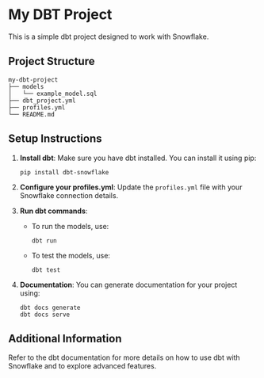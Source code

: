 # My DBT Project

This is a simple dbt project designed to work with Snowflake.

## Project Structure

```
my-dbt-project
├── models
│   └── example_model.sql
├── dbt_project.yml
├── profiles.yml
└── README.md
```

## Setup Instructions

1. **Install dbt**: Make sure you have dbt installed. You can install it using pip:
   ```
   pip install dbt-snowflake
   ```

2. **Configure your profiles.yml**: Update the `profiles.yml` file with your Snowflake connection details.

3. **Run dbt commands**:
   - To run the models, use:
     ```
     dbt run
     ```
   - To test the models, use:
     ```
     dbt test
     ```

4. **Documentation**: You can generate documentation for your project using:
   ```
   dbt docs generate
   dbt docs serve
   ```

## Additional Information

Refer to the dbt documentation for more details on how to use dbt with Snowflake and to explore advanced features.